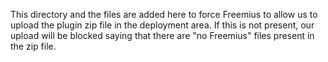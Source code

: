 This directory and the files are added here to force Freemius to allow us to upload the plugin zip file in the deployment area. If this is not present, our upload will be blocked saying that there are "no Freemius" files present in the zip file.
